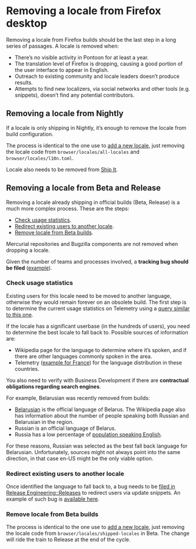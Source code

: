 # Removing a locale from Firefox desktop

Removing a locale from Firefox builds should be the last step in a long series of passages. A locale is removed when:
* There’s no visible activity in Pontoon for at least a year.
* The translation level of Firefox is dropping, causing a good portion of the user interface to appear in English.
* Outreach to existing community and locale leaders doesn’t produce results.
* Attempts to find new localizers, via social networks and other tools (e.g. snippets), doesn’t find any potential contributors.

## Removing a locale from Nightly

If a locale is only shipping in Nightly, it’s enough to remove the locale from build configuration.

The process is identical to the one use to [add a new locale](adding_nightly.md#add-new-locale-to-build-configuration), just removing the locale code from `browser/locales/all-locales` and `browser/locales/l10n.toml`.

Locale also needs to be removed from [Ship It](https://github.com/mozilla-releng/ship-it/blob/master/README-l10n.md).

## Removing a locale from Beta and Release

Removing a locale already shipping in official builds (Beta, Release) is a much more complex process. These are the steps:
* [Check usage statistics](#check-usage-statistics).
* [Redirect existing users to another locale](#redirect-existing-users-to-another-locale).
* [Remove locale from Beta builds](#remove-locale-from-beta-builds).

Mercurial repositories and Bugzilla components are not removed when dropping a locale.

Given the number of teams and processes involved, a **tracking bug should be filed** ([example](https://bugzilla.mozilla.org/show_bug.cgi?id=1304743)).

### Check usage statistics

Existing users for this locale need to be moved to another language, otherwise they would remain forever on an obsolete build. The first step is to determine the current usage statistics on Telemetry using a [query similar to this one](https://sql.telemetry.mozilla.org/queries/4237).

If the locale has a significant userbase (in the hundreds of users), you need to determine the best locale to fall back to. Possible sources of information are:
* Wikipedia page for the language to determine where it’s spoken, and if there are other languages commonly spoken in the area.
* Telemetry ([example for France](https://sql.telemetry.mozilla.org/queries/77772)) for the language distribution in these countries.

You also need to verify with Business Development if there are **contractual obligations regarding search engines**.

For example, Belarusian was recently removed from builds:
* [Belarusian](https://en.wikipedia.org/wiki/Belarusian_language) is the official language of Belarus. The Wikipedia page also has information about the number of people speaking both Russian and Belarusian in the region.
* Russian is an official language of Belarus.
* Russia has a low percentage of [population speaking English](https://en.wikipedia.org/wiki/List_of_countries_by_English-speaking_population).

For these reasons, Russian was selected as the best fall back language for Belarusian. Unfortunately, sources might not always point into the same direction, in that case en-US might be the only viable option.

### Redirect existing users to another locale

Once identified the language to fall back to, a bug needs to be [filed in Release Engineering::Releases](https://bugzilla.mozilla.org/enter_bug.cgi?product=Release%20Engineering&component=Releases) to redirect users via update snippets. An example of such bug is [available here](https://bugzilla.mozilla.org/show_bug.cgi?id=1304747).

### Remove locale from Beta builds

The process is identical to the one use to [add a new locale](adding_release.md#add-locale-to-build-configuration), just removing the locale code from `browser/locales/shipped-locales` in Beta. The change will ride the train to Release at the end of the cycle.
